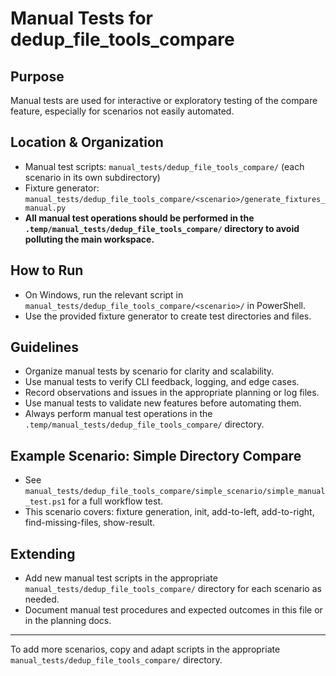 # Manual Tests for dedup_file_tools_compare

## Purpose
Manual tests are used for interactive or exploratory testing of the compare feature, especially for scenarios not easily automated.

## Location & Organization
- Manual test scripts: `manual_tests/dedup_file_tools_compare/` (each scenario in its own subdirectory)
- Fixture generator: `manual_tests/dedup_file_tools_compare/<scenario>/generate_fixtures_manual.py`
- **All manual test operations should be performed in the `.temp/manual_tests/dedup_file_tools_compare/` directory to avoid polluting the main workspace.**

## How to Run
- On Windows, run the relevant script in `manual_tests/dedup_file_tools_compare/<scenario>/` in PowerShell.
- Use the provided fixture generator to create test directories and files.

## Guidelines
- Organize manual tests by scenario for clarity and scalability.
- Use manual tests to verify CLI feedback, logging, and edge cases.
- Record observations and issues in the appropriate planning or log files.
- Use manual tests to validate new features before automating them.
- Always perform manual test operations in the `.temp/manual_tests/dedup_file_tools_compare/` directory.

## Example Scenario: Simple Directory Compare
- See `manual_tests/dedup_file_tools_compare/simple_scenario/simple_manual_test.ps1` for a full workflow test.
- This scenario covers: fixture generation, init, add-to-left, add-to-right, find-missing-files, show-result.

## Extending
- Add new manual test scripts in the appropriate `manual_tests/dedup_file_tools_compare/` directory for each scenario as needed.
- Document manual test procedures and expected outcomes in this file or in the planning docs.

---
To add more scenarios, copy and adapt scripts in the appropriate `manual_tests/dedup_file_tools_compare/` directory.

